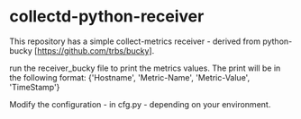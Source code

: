 # collectd-python-receiver

This repository has a simple collect-metrics receiver - derived from python-bucky [https://github.com/trbs/bucky].

run the receiver_bucky file to print the metrics values. The print will be in the following format:
{'Hostname', 'Metric-Name', 'Metric-Value', 'TimeStamp'}

Modify the configuration - in cfg.py - depending on your environment. 
